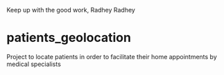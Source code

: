 Keep up with the good work, Radhey Radhey

# patients_geolocation
Project to locate patients in order to facilitate their home appointments by medical specialists
